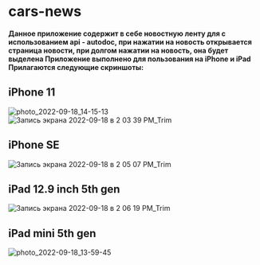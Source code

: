 # cars-news
**Данное приложение содержит в себе новостную ленту для с использованием api - autodoc, при нажатии на новость открывается страница новости, при долгом нажатии на новость, она будет выделена
Приложение выполнено для пользования на iPhone и iPad**<br/>
**Прилагаются следующие скриншоты:**
## iPhone 11
![photo_2022-09-18_14-15-13](https://user-images.githubusercontent.com/54187575/190899910-4e972bee-9a2f-47e5-bc57-c67c1229d7f3.jpg)
![Запись экрана 2022-09-18 в 2 03 39 PM_Trim](https://user-images.githubusercontent.com/54187575/190899521-97686966-6cd6-45f2-b73b-1a0193ea4720.gif)

## iPhone SE
![Запись экрана 2022-09-18 в 2 05 07 PM_Trim](https://user-images.githubusercontent.com/54187575/190900611-9e635a10-80dd-47dd-9f15-54e2718edad2.gif)

## iPad 12.9 inch 5th gen
![Запись экрана 2022-09-18 в 2 06 19 PM_Trim](https://user-images.githubusercontent.com/54187575/190899919-ee745eed-2b87-4682-b6a5-2c9e52c27fe2.gif)

## iPad mini 5th gen
![photo_2022-09-18_13-59-45](https://user-images.githubusercontent.com/54187575/190899424-8ab9dd4d-c3ec-47b1-980d-132c847309e5.jpg)

